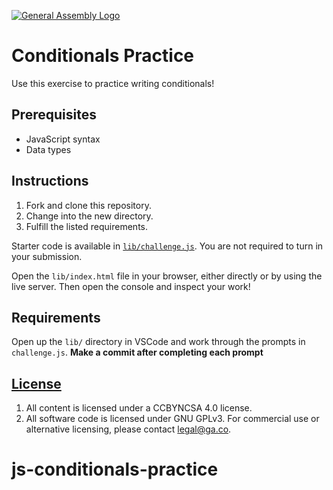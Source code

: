 [![General Assembly Logo](https://camo.githubusercontent.com/1a91b05b8f4d44b5bbfb83abac2b0996d8e26c92/687474703a2f2f692e696d6775722e636f6d2f6b6538555354712e706e67)](https://generalassemb.ly/education/web-development-immersive)

# Conditionals Practice

Use this exercise to practice writing conditionals!

## Prerequisites

* JavaScript syntax
* Data types


## Instructions

1. Fork and clone this repository.
1. Change into the new directory.
1. Fulfill the listed requirements.

Starter code is available in [`lib/challenge.js`](lib/challenge.js). You are not
required to turn in your submission.

Open the `lib/index.html` file in your browser, either directly or by using the live server. Then open the console and inspect your work!

## Requirements

Open up the `lib/` directory in VSCode and work through the prompts in
`challenge.js`. **Make a commit after completing each prompt**

## [License](LICENSE)

1.  All content is licensed under a CC­BY­NC­SA 4.0 license.
1.  All software code is licensed under GNU GPLv3. For commercial use or
    alternative licensing, please contact legal@ga.co.
# js-conditionals-practice
